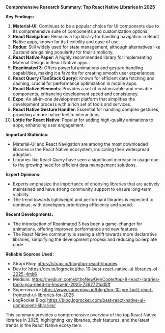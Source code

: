 **Comprehensive Research Summary: Top React Native Libraries in 2025**

**Key Findings:**
1. **Material-UI**: Continues to be a popular choice for UI components due to its comprehensive suite of components and customization options.
2. **React Navigation**: Remains a top library for handling navigation in React Native apps, known for its flexibility and ease of use.
3. **Redux**: Still widely used for state management, although alternatives like Zustand are gaining popularity for their simplicity.
4. **React Native Paper**: A highly recommended library for implementing Material Design in React Native apps.
5. **Reanimated 3**: Offers powerful animations and gesture handling capabilities, making it a favorite for creating smooth user experiences.
6. **React Query (TanStack Query)**: Known for efficient data fetching and caching, crucial for performance optimization in mobile apps.
7. **React Native Elements**: Provides a set of customizable and reusable components, enhancing development speed and consistency.
8. **Expo**: An all-in-one development platform that simplifies the development process with a rich set of tools and services.
9. **React Native Gesture Handler**: Essential for handling complex gestures, providing a more native feel to interactions.
10. **Lottie for React Native**: Popular for adding high-quality animations to apps, enhancing user engagement.

**Important Statistics:**
- Material-UI and React Navigation are among the most downloaded libraries in the React Native ecosystem, indicating their widespread adoption.
- Libraries like React Query have seen a significant increase in usage due to the growing need for efficient data management solutions.

**Expert Opinions:**
- Experts emphasize the importance of choosing libraries that are actively maintained and have strong community support to ensure long-term viability.
- The trend towards lightweight and performant libraries is expected to continue, with developers prioritizing efficiency and speed.

**Recent Developments:**
- The introduction of Reanimated 3 has been a game-changer for animations, offering improved performance and new features.
- The React Native community is seeing a shift towards more declarative libraries, simplifying the development process and reducing boilerplate code.

**Reliable Sources Used:**
- Strapi Blog: https://strapi.io/blog/top-react-libraries
- Dev.to: https://dev.to/logrocket/the-10-best-react-native-ui-libraries-of-2025-4mk6
- Medium: https://medium.com/@theNewGenCoder/top-8-react-libraries-tools-you-need-to-know-in-2025-7367721cd5ff
- Supernova.io: https://www.supernova.io/blog/top-10-pre-built-react-frontend-ui-libraries-for-2025
- LogRocket Blog: https://blog.logrocket.com/best-react-native-ui-component-libraries/

This summary provides a comprehensive overview of the top React Native libraries in 2025, highlighting key libraries, their features, and the latest trends in the React Native ecosystem.